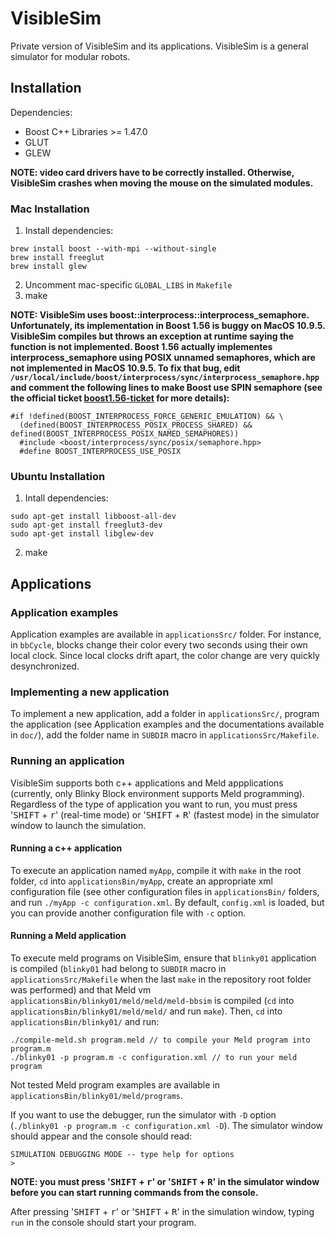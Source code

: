 VisibleSim
==================

Private version of VisibleSim and its applications. VisibleSim is a general simulator for modular 
robots.

## Installation

Dependencies:
 - Boost C++ Libraries >= 1.47.0
 - GLUT
 - GLEW

**NOTE: video card drivers have to be correctly installed. Otherwise, VisibleSim crashes when moving the mouse on the simulated modules.**

### Mac Installation

 1. Install dependencies:

```
brew install boost --with-mpi --without-single
brew install freeglut
brew install glew
```
 2. Uncomment mac-specific `GLOBAL_LIBS` in `Makefile`
 3. make

**NOTE: VisibleSim uses boost::interprocess::interprocess_semaphore. Unfortunately, its implementation in Boost 1.56 is buggy on MacOS 10.9.5. VisibleSim compiles but throws an exception at runtime saying the function is not implemented. Boost 1.56 actually implementes interprocess_semaphore using POSIX unnamed semaphores, which are not implemented in MacOS 10.9.5. To fix that bug, edit `/usr/local/include/boost/interprocess/sync/interprocess_semaphore.hpp` and comment the following lines to make Boost use SPIN semaphore (see the official ticket [boost1.56-ticket] for more details):**
 ```
#if !defined(BOOST_INTERPROCESS_FORCE_GENERIC_EMULATION) && \
   (defined(BOOST_INTERPROCESS_POSIX_PROCESS_SHARED) && defined(BOOST_INTERPROCESS_POSIX_NAMED_SEMAPHORES))
   #include <boost/interprocess/sync/posix/semaphore.hpp>
   #define BOOST_INTERPROCESS_USE_POSIX
```

### Ubuntu Installation

 1. Intall dependencies:

``` 
sudo apt-get install libboost-all-dev
sudo apt-get install freeglut3-dev
sudo apt-get install libglew-dev
```

 2. make

## Applications

### Application examples

Application examples are available in `applicationsSrc/` folder. For instance, in `bbCycle`, blocks
change their color every two seconds using their own local clock. Since local clocks drift apart,
the color change are very quickly desynchronized.

### Implementing a new application

To implement a new application, add a folder in `applicationsSrc/`, program the application (see
Application examples and the documentations available in `doc/`), add the folder name in `SUBDIR` 
macro in `applicationsSrc/Makefile`.

### Running an application

VisibleSim supports both c++ applications and Meld appplications (currently, only Blinky Block
environment supports Meld programming). Regardless of the type of application you want to run, you 
must press '<kbd>SHIFT</kbd> + <kbd>r</kbd>' (real-time mode) or '<kbd>SHIFT</kbd> + 
<kbd>R</kbd>' (fastest mode) in the simulator window to launch the 
simulation.

#### Running a c++ application

To execute an application named `myApp`, compile it with `make` in the root folder, `cd` into
`applicationsBin/myApp`, create an appropriate xml configuration file (see other configuration
files in `applicationsBin/` folders, and run `./myApp -c configuration.xml`. By default, `config.xml`
is loaded, but you can provide another configuration file with `-c` option.

#### Running a Meld application

To execute meld programs on VisibleSim, ensure that `blinky01` application is compiled (`blinky01` 
had belong to `SUBDIR` macro in `applicationsSrc/Makefile` when the last `make` in the repository 
root folder was performed) and that Meld vm `applicationsBin/blinky01/meld/meld/meld-bbsim` is 
compiled (`cd` into `applicationsBin/blinky01/meld/meld/` and  run `make`). Then, `cd` into
`applicationsBin/blinky01/` and run:

```
./compile-meld.sh program.meld // to compile your Meld program into program.m
./blinky01 -p program.m -c configuration.xml // to run your meld program 
```

Not tested Meld program examples are available in `applicationsBin/blinky01/meld/programs`.

If you want to use the debugger, run the simulator with `-D` option
(`./blinky01 -p program.m -c configuration.xml -D`). The simulator window should appear and the 
console should read:
```
SIMULATION DEBUGGING MODE -- type help for options
>
```

**NOTE: you must press '<kbd>SHIFT</kbd> + <kbd>r</kbd>' or '<kbd>SHIFT</kbd> + <kbd>R</kbd>' in the simulator window before you can start running commands from the console.**

After pressing '<kbd>SHIFT</kbd> + <kbd>r</kbd>' or '<kbd>SHIFT</kbd> + <kbd>R</kbd>' in the simulation window, typing `run` in the console should start your program.


[boost1.56-ticket]:https://svn.boost.org/trac/boost/ticket/11154
